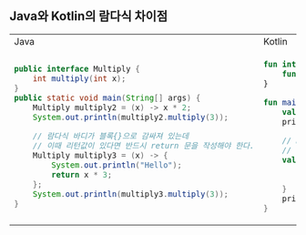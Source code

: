 ## Java와 Kotlin의 람다식 차이점
<table>
   <tr>
       <td>Java</td>
       <td>Kotlin</td>
   </tr>
   <tr>
<td>

```java
public interface Multiply {
    int multiply(int x);
}
public static void main(String[] args) {
    Multiply multiply2 = (x) -> x * 2;
    System.out.println(multiply2.multiply(3));

    // 람다식 바디가 블록{}으로 감싸져 있는데
    // 이때 리턴값이 있다면 반드시 return 문을 작성해야 한다.
    Multiply multiply3 = (x) -> {
        System.out.println("Hello");
        return x * 3;
    };
    System.out.println(multiply3.multiply(3));
}
```

</td>
<td>

```kotlin
fun interface Multiply {
    fun multiply(x: Int): Int
}

fun main() {
    val multiply2: Multiply = Multiply { x -> x * 2 }
    println(multiply2.multiply(3))

    // Kotlin의 람다식에는 return 문이 없다.
    // 람다의 마지막 줄로 선언하기만 하면 그 값을 반환한다.
    val multiply3: Multiply = Multiply { x ->
        println("Hello")
        x * 3
    }
    println(multiply3.multiply(3))
}
```

</td>
</tr>
</table>
